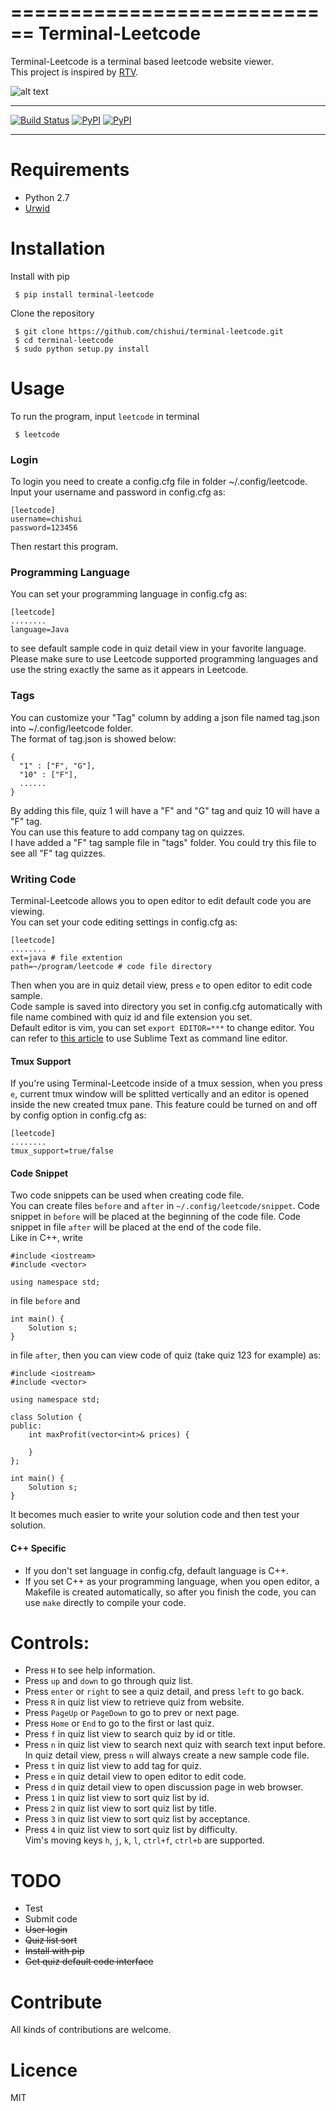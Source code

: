 ============================
Terminal-Leetcode
============================
Terminal-Leetcode is a terminal based leetcode website viewer.  
This project is inspired by [RTV](https://github.com/michael-lazar/rtv).

![alt text](screenshots/list.gif "quiz list" )
<!--![alt text](screenshots/detail.png "quiz detail")-->
---------------

[![Build Status](https://travis-ci.org/chishui/terminal-leetcode.svg?branch=master)](https://travis-ci.org/chishui/terminal-leetcode)
[![PyPI](https://img.shields.io/pypi/v/nine.svg?maxAge=2592000)](https://pypi.python.org/pypi/terminal-leetcode)
[![PyPI](https://img.shields.io/badge/python-2.7-blue.svg?maxAge=2592000)](https://pypi.python.org/pypi/terminal-leetcode)

---------------
# Requirements
- Python 2.7  
- [Urwid](https://github.com/urwid/urwid)

# Installation
Install with pip  
```
 $ pip install terminal-leetcode
```
Clone the repository  
```
 $ git clone https://github.com/chishui/terminal-leetcode.git  
 $ cd terminal-leetcode  
 $ sudo python setup.py install  
```
# Usage
To run the program, input ``leetcode`` in terminal    
```
 $ leetcode
```
### Login
To login you need to create a config.cfg file in folder ~/.config/leetcode.  
Input your username and password in config.cfg as:  
```
[leetcode]
username=chishui
password=123456
```
Then restart this program.
### Programming Language
You can set your programming language in config.cfg as:
```
[leetcode]
........
language=Java
```
to see default sample code in quiz detail view in your favorite language.  
Please make sure to use Leetcode supported programming languages and use the string exactly 
the same as it appears in Leetcode.    

### Tags
You can customize your "Tag" column by adding a json file named tag.json into ~/.config/leetcode folder.  
The format of tag.json is showed below:  
```
{
  "1" : ["F", "G"],
  "10" : ["F"],
  ......
}
```
By adding this file, quiz 1 will have a "F" and "G" tag and quiz 10 will have a "F" tag.  
You can use this feature to add company tag on quizzes.  
I have added a "F" tag sample file in "tags" folder. You could try this file to see all "F" tag quizzes.  
### Writing Code
Terminal-Leetcode allows you to open editor to edit default code you are viewing.  
You can set your code editing settings in config.cfg as:
```
[leetcode]
........
ext=java # file extention
path=~/program/leetcode # code file directory
```
Then when you are in quiz detail view, press ``e`` to open editor to edit code sample.  
Code sample is saved into directory you set in config.cfg automatically with file name combined
with quiz id and file extension you set.  
Default editor is vim, you can set ``export EDITOR=***`` to change editor. You can refer to
[this article](http://sweetme.at/2013/09/03/how-to-open-a-file-in-sublime-text-2-or-3-from-the-command-line-on-mac-osx/)
to use Sublime Text as command line editor.
#### Tmux Support
If you're using Terminal-Leetcode inside of a tmux session, when you press ``e``, current tmux window will be
splitted vertically and an editor is opened inside the new created tmux pane.
This feature could be turned on and off by config option in config.cfg as:  
```
[leetcode]
........
tmux_support=true/false
```
#### Code Snippet
Two code snippets can be used when creating code file.  
You can create files ``before`` and ``after`` in ``~/.config/leetcode/snippet``. Code snippet in ``before``
will be placed at the beginning of the code file. Code snippet in file ``after`` will be placed at the end of
the code file.  
Like in C++, write
```
#include <iostream>
#include <vector>

using namespace std;
```
in file ``before`` and
```
int main() {
    Solution s;
}
```
in file ``after``, then you can view code of quiz (take quiz 123 for example) as:
```
#include <iostream>
#include <vector>

using namespace std;

class Solution {
public:
    int maxProfit(vector<int>& prices) {
        
    }
};

int main() {
    Solution s;
}
```
It becomes much easier to write your solution code and then test your solution.  
#### C++ Specific
- If you don't set language in config.cfg, default language is C++.  
- If you set C++ as your programming language, when you open editor, a Makefile is created automatically, so
after you finish the code, you can use ``make`` directly to compile your code. 


# Controls:
- Press ``H`` to see help information.  
- Press ``up`` and ``down`` to go through quiz list.  
- Press ``enter`` or ``right`` to see a quiz detail, and press ``left`` to go back.  
- Press ``R`` in quiz list view to retrieve quiz from website.  
- Press ``PageUp`` or ``PageDown`` to go to prev or next page.  
- Press ``Home`` or ``End`` to go to the first or last quiz.
- Press ``f`` in quiz list view to search quiz by id or title.
- Press ``n`` in quiz list view to search next quiz with search text input before.  
In quiz detail view, press ``n`` will always create a new sample code file.
- Press ``t`` in quiz list view to add tag for quiz.
- Press ``e`` in quiz detail view to open editor to edit code.
- Press ``d`` in quiz detail view to open discussion page in web browser.
- Press ``1`` in quiz list view to sort quiz list by id.
- Press ``2`` in quiz list view to sort quiz list by title.
- Press ``3`` in quiz list view to sort quiz list by acceptance.
- Press ``4`` in quiz list view to sort quiz list by difficulty.  
Vim's moving keys ``h``, ``j``, ``k``, ``l``, ``ctrl+f``, ``ctrl+b`` are supported.

# TODO
- Test
- Submit code
- ~~User login~~
- ~~Quiz list sort~~
- ~~Install with pip~~
- ~~Get quiz default code interface~~

# Contribute
All kinds of contributions are welcome.

# Licence
MIT

